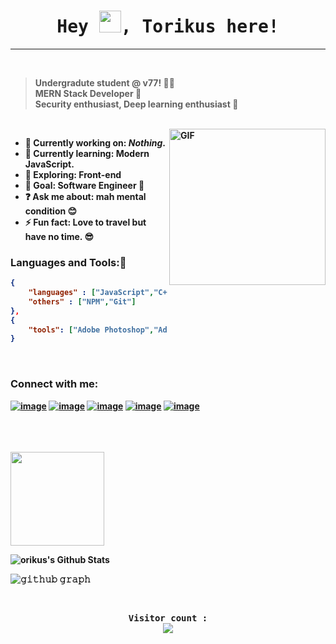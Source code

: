 


<samp>
    <p align="center">
   <h1 align="center"><b>Hey <img src="https://media.giphy.com/media/hvRJCLFzcasrR4ia7z/giphy.gif" width="35">, Torikus here! </h1>
   <!-- <p align="center">
      <a href="https://github.com/DenverCoder1/readme-typing-svg"><img src="https://readme-typing-svg.herokuapp.com?font=Time+New+Roman&color=cyan&size=25&center=true&vCenter=true&width=600&height=100&lines=a+Student,+Passionate Developer.;Hungry+Learner;"></a>
   </p> -->
</p>
</samp>
</p>
</p>

---

<br/>


> Undergradute student @ v77! 👨‍🎓 <br/>
> MERN Stack Developer 🤗 <br/>
> Security enthusiast, Deep learning enthusiast 🤫
<br/>

<img align="right" alt="GIF" width="250px" src="https://i.pinimg.com/originals/e4/26/70/e426702edf874b181aced1e2fa5c6cde.gif" />

- 🔭 **Currently working on:** *Nothing*.
- 📖 __Currently learning:__ Modern JavaScript.
- 🤔 __Exploring:__ Front-end
- 🥅 __Goal:__ Software Engineer 💙 
- ❓ __Ask me about:__ mah mental condition 😊 
- ⚡ __Fun fact:__ Love to travel but have no time. 😎 


### Languages and Tools:🥱

```json
{
    "languages" : ["JavaScript","C++"],
    "others" : ["NPM","Git"]
},
{
    "tools": ["Adobe Photoshop","AdobeXD", "Adobe Illustrator"]
}

```
<br/>
    
<!-- // "backend" : ["NodeJS", "Express js"], -->
<!-- // "database" : ["MySQL","MongoDB"], -->
<!-- "frontend" : ["React"], -->





### Connect with me:

<!-- [<img align="left" alt="#" width="40px" src="https://image.flaticon.com/icons/png/512/725/725289.png" />][facebook]
  
[<img align="left" alt="#" width="40px" src="https://image.flaticon.com/icons/png/512/2111/2111463.png" />][Instagram]

[<img align="left" alt="#" width="40px" src="https://image.flaticon.com/icons/png/512/733/733579.png" />][twitter] -->

[![image](https://img.shields.io/badge/LinkedIn-0077B5?style=for-the-badge&logo=linkedin&logoColor=white)][linkedin]
[![image](https://img.shields.io/badge/Instagram-E4405F?style=for-the-badge&logo=instagram&logoColor=white)][Instagram]
[![image](https://img.shields.io/badge/Twitter-1DA1F2?style=for-the-badge&logo=twitter&logoColor=white)][twitter]
[![image](https://img.shields.io/badge/Tumblr-001935?style=for-the-badge&logo=Tumblr&logoColor=white)][tumblr]
[![image](https://img.shields.io/badge/Facebook-036ce4?style=for-the-badge&logo=Facebook&logoColor=white)][facebook]


<br/>
<br/>
<br/>

<!-- <a href="https://github.com/0xsadik">
  <img align="left" src="https://github-readme-stats.vercel.app/api/top-langs/?username=0xsadik&theme=tokyonight" />
  </a> -->
  <img height= "150" src="https://github-readme-stats.vercel.app/api/top-langs/?username=0xsadik&theme=react&layout=compact" />

<br/>
<!-- <img align="left" alt="Torikus's Github Stats" src = "https://github-readme-stats.vercel.app/api?username=0xsadik&show_icons=true&theme=radical&count_private=true hide_border=ture" /> -->

![orikus's Github Stats](https://github-readme-stats.vercel.app/api?username=0xsadik&show_icons=true&include_all_commits=true)

![𝚐𝚒𝚝𝚑𝚞𝚋 𝚐𝚛𝚊𝚙𝚑](https://activity-graph.herokuapp.com/graph?username=0xsadik&theme=react-dark&hide_border=true&area=true)


<br/>

<samp>
    <p align="center"> 
        Visitor count : <br>
        <img src="https://profile-counter.glitch.me/0xsadik/count.svg" />
    </p>
</samp>


<!-- social links here -->

[facebook]:https://www.facebook.com/pluviophile404
[Instagram]: https://www.instagram.com/torikus_/
[twitter]: https://twitter.com/torikus__
[linkedin]: https://www.linkedin.com/in/torikus-sadik-8814861b3/
[tumblr]: https://www.tumblr.com/blog/tori404